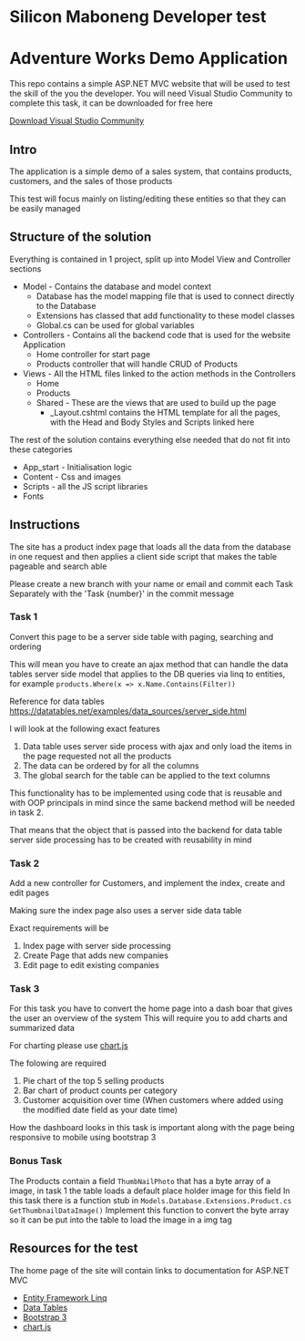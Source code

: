 # Silicon Maboneng Developer test
# Adventure Works Demo Application

This repo contains a simple ASP.NET MVC website that will be used to test the skill of the you the developer.
You will need Visual Studio Community to complete this task, it can be downloaded for free here

[Download Visual Studio Community](https://visualstudio.microsoft.com/vs/)

## Intro
The application is a simple demo of a sales system, that contains products, customers, and the sales of those products

This test will focus mainly on listing/editing these entities so that they can be easily managed 

## Structure of the solution

Everything is contained in 1 project, split up into Model View and Controller sections

- Model - Contains the database and model context
    - Database has the model mapping file that is used to connect directly to the Database
    - Extensions has classed that add functionality to these model classes
    - Global.cs can be used for global variables
- Controllers - Contains all the backend code that is used for the website Application
    - Home controller for start page
    - Products controller that will handle CRUD of Products
- Views - All the HTML files linked to the action methods in the Controllers
    - Home
    - Products
    - Shared - These are the views that are used to build up the page
        - _Layout.cshtml contains the HTML template for all the pages, with the Head and Body
        Styles and Scripts linked here

The rest of the solution contains everything else needed that do not fit into these categories
- App_start - Initialisation logic
- Content - Css and images
- Scripts - all the JS script libraries
- Fonts

## Instructions

The site has a product index page that loads all the data from the database in one request and then applies a client side script
that makes the table pageable and search able

Please create a new branch with your name or email and commit each Task Separately with the 'Task {number}' in the commit message

### Task 1 
Convert this page to be a server side table with paging, searching and ordering

This will mean you have to create an ajax method that can handle the data tables server side model that applies
to the DB queries via linq to entities, for example `products.Where(x => x.Name.Contains(Filter))`

Reference for data tables
https://datatables.net/examples/data_sources/server_side.html

I will look at the following exact features

1. Data table uses server side process with ajax and only load the items in the page requested not all the products
2. The data can be ordered by for all the columns
3. The global search for the table can be applied to the text columns

This functionality has to be implemented using code that is reusable and with OOP principals in mind
since the same backend method will be needed in task 2. 

That means that the object that is passed into the backend for data table server side processing has to be created with
reusability in mind

### Task 2
Add a new controller for Customers, and implement the index, create and edit pages 

Making sure the index page also uses a server side data table

Exact requirements will be

1. Index page with server side processing
2. Create Page that adds new companies
3. Edit page to edit existing companies

### Task 3

For this task you have to convert the home page into a dash boar that gives the user an overview of the system
This will require you to add charts and summarized data 

For charting please use [chart.js](https://www.chartjs.org)

The folowing are required

1. Pie chart of the top 5 selling products
2. Bar chart of product counts per category
3. Customer acquisition over time (When customers where added using the modified date field as your date time)

How the dashboard looks in this task is important along with the page being responsive to mobile using bootstrap 3

### Bonus Task

The Products contain a field `ThumbNailPhoto` that has a byte array of a image, in task 1 the table loads a default place holder image for this field
In this task there is a function stub in `Models.Database.Extensions.Product.cs` `GetThumbnailDataImage()`
Implement this function to convert the byte array so it can be put into the table to load the image
in a img tag

## Resources for the test

The home page of the site will contain links to documentation for ASP.NET MVC

- [Entity Framework Linq](https://www.entityframeworktutorial.net/querying-entity-graph-in-entity-framework.aspx)
- [Data Tables](https://datatables.net/)
- [Bootstrap 3](https://getbootstrap.com/docs/3.3/)
- [chart.js](https://www.chartjs.org/docs/latest/)